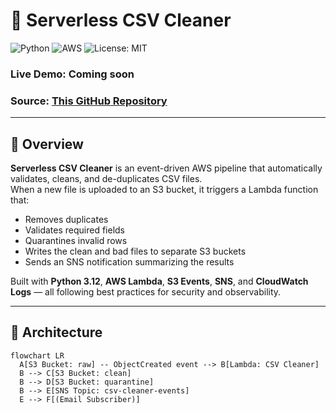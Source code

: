 # 🧾 Serverless CSV Cleaner

![Python](https://img.shields.io/badge/Python-3.12-blue)
![AWS](https://img.shields.io/badge/AWS-Lambda%20%7C%20S3%20%7C%20SNS-orange)
![License: MIT](https://img.shields.io/badge/License-MIT-green)

### **Live Demo:** Coming soon  
### **Source:** [This GitHub Repository](https://github.com/YOUR-USERNAME/serverless-csv-cleaner)

---

## 🚀 Overview
**Serverless CSV Cleaner** is an event-driven AWS pipeline that automatically validates, cleans, and de-duplicates CSV files.  
When a new file is uploaded to an S3 bucket, it triggers a Lambda function that:
- Removes duplicates  
- Validates required fields  
- Quarantines invalid rows  
- Writes the clean and bad files to separate S3 buckets  
- Sends an SNS notification summarizing the results  

Built with **Python 3.12**, **AWS Lambda**, **S3 Events**, **SNS**, and **CloudWatch Logs** — all following best practices for security and observability.

---

## 🧱 Architecture

```mermaid
flowchart LR
  A[S3 Bucket: raw] -- ObjectCreated event --> B[Lambda: CSV Cleaner]
  B --> C[S3 Bucket: clean]
  B --> D[S3 Bucket: quarantine]
  B --> E[SNS Topic: csv-cleaner-events]
  E --> F[(Email Subscriber)]
